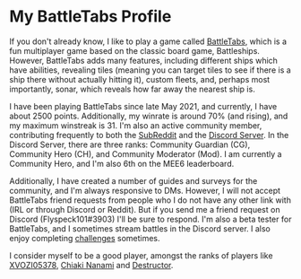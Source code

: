 # My BattleTabs Profile 

If you don't already know, I like to play a game called [BattleTabs](https://battletabs.io), which is a fun multiplayer game based on the classic board game, Battleships. However, BattleTabs adds many features, including different ships which have abilities, revealing tiles (meaning you can target tiles to see if there is a ship there without actually hitting it), custom fleets, and, perhaps most importantly, sonar, which reveals how far away the nearest ship is. 

I have been playing BattleTabs since late May 2021, and currently, I have about 2500 points. Additionally, my winrate is around 70% (and rising), and my maximum winstreak is 31. I'm also an active community member, contributing frequently to both the [SubReddit](https://www.reddit.com/r/BattleTabsGame/) and the [Discord Server](https://discord.gg/wNkujNWkqf). In the Discord Server, there are three ranks: Community Guardian (CG), Community Hero (CH), and Community Moderator (Mod). I am currently a Community Hero, and I'm also 6th on the MEE6 leaderboard. 

Additionally, I have created a number of guides and surveys for the community, and I'm always responsive to DMs. However, I will not accept BattleTabs friend requests from people who I do not have any other link with (IRL or through Discord or Reddit). But if you send me a friend request on Discord (Flyspeck101#3903) I'll be sure to respond. I'm also a beta tester for BattleTabs, and I sometimes stream battles in the Discord server. I also enjoy completing [challenges](https://www.reddit.com/r/BattleTabsGame/comments/q8eheu/list_of_battletabs_challenges/) sometimes. 

I consider myself to be a good player, amongst the ranks of players like [XVOZI05378](https://battletabs.io/player/cfaffac1-131d-415d-b2e7-d26760a43148), [Chiaki Nanami](https://battletabs.io/player/c91abe58-8a87-4310-88d9-eb2b8c8047b8) and [Destructor](https://battletabs.io/player/d3339406-5886-48cf-9ba0-012116b0df65). 
